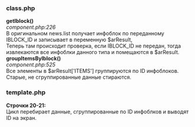 <h3>class.php</h3>
<b>getIblock()</b><br>
<i>component.php:226</i><br>
В оригинальном news.list получает инфоблок по переданному IBLOCK_ID и записывает в переменную $arResult,<br>
Теперь там происходит проверка, если IBLOCK_ID не передан, тогда извлекаются все инфоблки данного типа и помещаются в $arResult.<br>
<b>groupItemsByIblock()</b><br>
<i>component.php:525</i><br>
Все элементы в $arResult['ITEMS'] группируются по ID инфоблоков. Старые, не сгруппированные данные стираются.<br>
<h3>template.php</h3>
<b>Строчки 20-21:</b><br>
Цикл перебирает данные, сгруппированные по ID инфоблков и выводят ID на экран.
